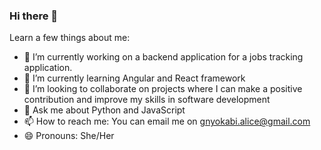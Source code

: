 ### Hi there 👋


<!-- **Alice-Githui/Alice-Githui** is a ✨ _special_ ✨ repository because its `README.md` (this file) appears on your GitHub profile. -->

Learn a few things about me:

- 🔭 I’m currently working on a backend application for a jobs tracking application.
- 🌱 I’m currently learning Angular and React framework
- 👯 I’m looking to collaborate on projects where I can make a positive contribution and improve my skills in software development
- 💬 Ask me about Python and JavaScript
- 📫 How to reach me: You can email me on gnyokabi.alice@gmail.com
- 😄 Pronouns: She/Her
<!-- - ⚡ Fun fact: The World's largets and hottest desert, the Sahara Desert, spans 11 countries and covers approximately 9.4 million square kilometers -->

